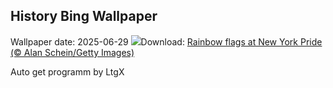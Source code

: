## History Bing Wallpaper
Wallpaper date: 2025-06-29
![](https://www.bing.com/th?id=OHR.PrideParade_EN-US9405333794_UHD.jpg&w=1000)Download: [Rainbow flags at New York Pride (© Alan Schein/Getty Images)](https://www.bing.com/th?id=OHR.PrideParade_EN-US9405333794_UHD.jpg)

Auto get programm by LtgX
